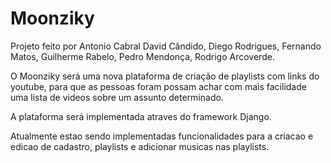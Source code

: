 # Moonziky
Projeto feito por Antonio Cabral David Cândido, Diego Rodrigues, Fernando Matos, Guilherme Rabelo, Pedro Mendonça, Rodrigo Arcoverde.

O Moonziky será uma nova plataforma de criação de playlists com links do youtube, para que as pessoas foram possam achar com mais facilidade uma lista de videos sobre um assunto determinado.

A plataforma será implementada atraves do framework Django.

Atualmente estao sendo implementadas funcionalidades para a criacao e edicao de cadastro, playlists e adicionar musicas nas playlists.
